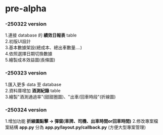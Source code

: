 # pre-alpha

### -250322 version
  1.連接 database 的 **績效日報表** table\
  2.初版UI設計\
  3.基本數據架設(總成本、總出車數量....)\
  4.依照選擇日期切換數據\
  5.繪製成本效益圖(長條圖)

### -250323 version
  1.匯入更多 data 至 database\
  2.資料庫增加 **酒測紀錄** table\
  3.繪製"酒測通過率"(甜甜圈圖)、"出車/回車時段"(折線圖)

### -250324 version
  1.增加功能 **折線圖點擊 → 彈窗(車牌、司機、出車時間or回車時間)**
  2.修改專案檔案結構 **app.py** 分為 **app.py/layout.py/callback.py** (方便大型專案管理) 